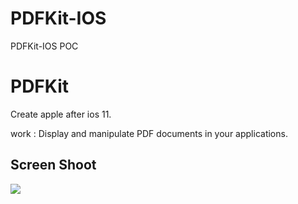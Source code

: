 # PDFKit-IOS 
PDFKit-IOS POC

# PDFKit
Create apple after ios 11.

work : Display and manipulate PDF documents in your applications.



## Screen Shoot
![](https://github.com/oneframemobile/PDFKitPOC/blob/master/SamplePDFKit/demo/ss1.png)
